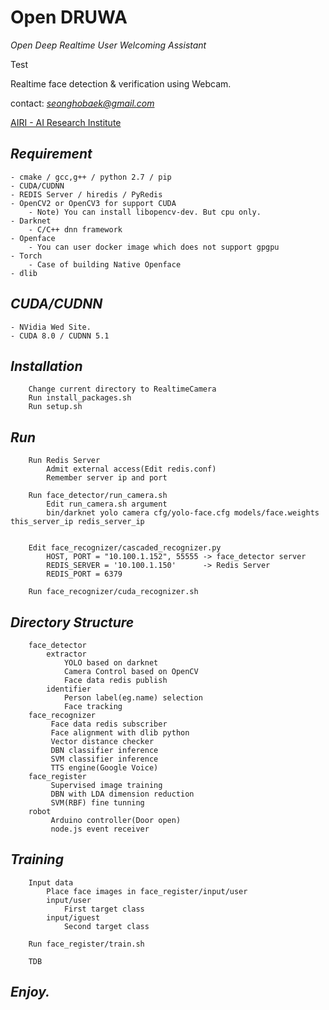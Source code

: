 # **Open DRUWA**
*Open Deep Realtime User Welcoming Assistant*

Test

Realtime face detection & verification using Webcam.

contact: *seonghobaek@gmail.com*

[AIRI - AI Research Institute](http://airi.kr)

## *Requirement*

	- cmake / gcc,g++ / python 2.7 / pip
	- CUDA/CUDNN
	- REDIS Server / hiredis / PyRedis 
	- OpenCV2 or OpenCV3 for support CUDA
		- Note) You can install libopencv-dev. But cpu only.
	- Darknet
		- C/C++ dnn framework
	- Openface
		- You can user docker image which does not support gpgpu
	- Torch
		- Case of building Native Openface 
	- dlib

## *CUDA/CUDNN*

    - NVidia Wed Site.
    - CUDA 8.0 / CUDNN 5.1 


## *Installation*

        Change current directory to RealtimeCamera
        Run install_packages.sh
        Run setup.sh

## *Run*

        Run Redis Server
            Admit external access(Edit redis.conf)
            Remember server ip and port
            
        Run face_detector/run_camera.sh
            Edit run_camera.sh argument
            bin/darknet yolo camera cfg/yolo-face.cfg models/face.weights this_server_ip redis_server_ip


        Edit face_recognizer/cascaded_recognizer.py
            HOST, PORT = "10.100.1.152", 55555 -> face_detector server
            REDIS_SERVER = '10.100.1.150'      -> Redis Server
            REDIS_PORT = 6379
            
        Run face_recognizer/cuda_recognizer.sh

## *Directory Structure*

        face_detector
            extractor
                YOLO based on darknet
                Camera Control based on OpenCV
                Face data redis publish
            identifier
                Person label(eg.name) selection
                Face tracking
        face_recognizer
             Face data redis subscriber
             Face alignment with dlib python
             Vector distance checker
             DBN classifier inference
             SVM classifier inference
             TTS engine(Google Voice)
        face_register
             Supervised image training
             DBN with LDA dimension reduction
             SVM(RBF) fine tunning
        robot
             Arduino controller(Door open)
             node.js event receiver
             
## *Training*

        Input data
            Place face images in face_register/input/user
            input/user
                First target class
            input/iguest
                Second target class
                
        Run face_register/train.sh
        
        TDB
        
## *Enjoy.*

